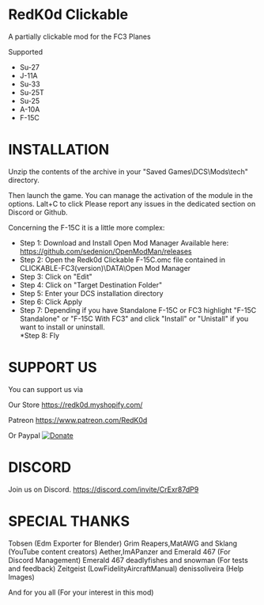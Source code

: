 # RedK0d Clickable
 A partially clickable mod for the FC3 Planes

 Supported
 * Su-27  
 * J-11A  
 * Su-33  
 * Su-25T  
 * Su-25  
 * A-10A  
 * F-15C   

 # INSTALLATION 

Unzip the contents of the archive in your "Saved Games\DCS\Mods\tech" directory.  

Then launch the game. You can manage the activation of the module in the options. Lalt+C to click Please report any issues in the dedicated section on Discord or Github.  

Concerning the F-15C it is a little more complex:  

* Step 1: Download and Install Open Mod Manager Available here: https://github.com/sedenion/OpenModMan/releases  
* Step 2: Open the Redk0d Clickable F-15C.omc file contained in CLICKABLE-FC3(version)\DATA\Open Mod Manager  
* Step 3: Click on "Edit"  
* Step 4: Click on "Target Destination Folder"   
* Step 5: Enter your DCS installation directory  
* Step 6: Click Apply  
* Step 7: Depending if you have Standalone F-15C or FC3 highlight "F-15C Standalone" or "F-15C With FC3" and click "Install" or "Unistall" if you want to install or uninstall.  
*Step 8: Fly  
 
 # SUPPORT US
You can support us via 

Our Store
https://redk0d.myshopify.com/

Patreon 
https://www.patreon.com/RedK0d

Or Paypal
[![Donate](https://www.paypalobjects.com/en_US/FR/i/btn/btn_donateCC_LG.gif)](https://www.paypal.com/donate/?hosted_button_id=8RA626VEJD2SC)

 # DISCORD
Join us on Discord. 
https://discord.com/invite/CrExr87dP9

 # SPECIAL THANKS
 Tobsen                               (Edm Exporter for Blender)
 Grim Reapers,MatAWG and Sklang       (YouTube content creators)
 Aether,ImAPanzer and Emerald 467     (For Discord Management)
 Emerald 467 deadlyfishes and snowman (For tests and feedback)
 Zeitgeist                            (LowFidelityAircraftManual)
 denissoliveira                       (Help Images)
 
 
 And for you all                      (For your interest in this mod)



